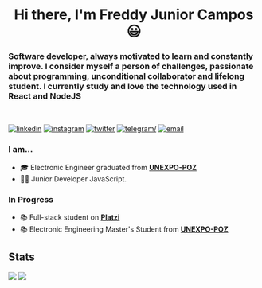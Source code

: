 <h1 align="center"> Hi there, I'm Freddy Junior Campos 😃</h1>

### Software developer, always motivated to learn and constantly improve. I consider myself a person of challenges, passionate about programming, unconditional collaborator and lifelong student. I currently study and love the technology used in React and NodeJS
<br/>

<a href="https://www.linkedin.com/in/freddy-campos-778142143/"><img src="https://img.icons8.com/color/48/000000/linkedin.png" alt="linkedin"/></a>
<a href="https://www.instagram.com/freddyjunior1/"><img src="https://img.icons8.com/color/48/000000/instagram-new.png" alt="instagram"/></a>
<a href="https://twitter.com/Freddyjuniorc1"><img src="https://img.icons8.com/color/48/000000/twitter-squared.png" alt="twitter"/></a>
<a href="https://t.me/freddyjunior1"><img src="https://img.icons8.com/fluency/48/000000/telegram-app.png" alt=telegram/></a>
<a href="mailto:freddycampos1994@gmail.com"><img src="https://img.icons8.com/color/48/000000/gmail.png" alt="email"/></a>

### I am...
* 🎓 Electronic Engineer graduated from **[UNEXPO-POZ](https://poz.virtualunexpo.com/)**
* 👨‍💻 Junior Developer JavaScript.


### In Progress
* 📚 Full-stack student on **[Platzi](https://platzi.com/p/freddyjuniorcampos/)**
* 📚 Electronic Engineering Master's Student from **[UNEXPO-POZ](https://poz.virtualunexpo.com/)**

## Stats
    
![](https://github-readme-stats.vercel.app/api?username=FreddyJuniorCampos&show_icons=true&theme=dark) 
[![](https://github-readme-stats.vercel.app/api/top-langs/?username=FreddyJuniorCampos&layout=compact&theme=dark)](https://github.com/FreddyJuniorCampos/github-readme-stats) 
